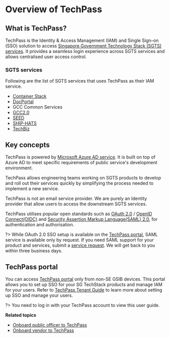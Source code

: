 # Overview of TechPass

## What is TechPass?
TechPass is the Identity & Access Management (IAM) and Single Sign-on (SSO) solution to access [Singapore Government Technology Stack (SGTS) services](#sgts-services). It provides a seamless login experience across SGTS services and allows centralised user access control.

### SGTS services

Following are the list of SGTS services that uses TechPass as their IAM service.

- [Container Stack](https://www.developer.tech.gov.sg/products/categories/devops/container-stack/overview.html)
- [DocPortal](https://docs.developer.tech.gov.sg/)
- GCC Common Services
- [GCC2.0](https://www.developer.tech.gov.sg/products/categories/infrastructure-and-hosting/government-on-commercial-cloud/overview.html)
- [SEED](https://docs.developer.tech.gov.sg/docs/security-suite-for-engineering-endpoint-devices/#/)
- [SHIP-HATS](https://www.developer.tech.gov.sg/products/categories/devops/ship-hats/overview.html)
- [TechBiz](https://www.developer.tech.gov.sg/products/categories/productivity-tools/techbiz/overview.html)


## Key concepts
TechPass is powered by [Microsoft Azure AD service](https://azure.microsoft.com/en-us/services/active-directory/). It is built on top of Azure AD to meet specific requirements of public service's development environment.

TechPass allows engineering teams working on SGTS products to develop and roll out their services quickly by simplifying the process needed to implement a new service.

TechPass is not an email service provider. We are purely an Identity provider that allow users to access the downstream SGTS services.

TechPass utilises popular open standards such as [OAuth 2.0](https://oauth.net/2/) / [OpenID Connect(OIDC)](https://openid.net/connect/)
and [Security Assertion Markup Language(SAML) 2.0](http://docs.oasis-open.org/security/saml/Post2.0/sstc-saml-tech-overview-2.0.html), for authentication and authorisation.

?> While OAuth 2.0 SSO setup is available on the [TechPass portal](https://portal.techpass.gov.sg), SAML service is available only by request. If you need SAML support for your product and services, submit a [service request](https://go.gov.sg/techpass-sr). We will get back to you within three business days.

## TechPass portal
You can access [TechPass portal](https://portal.techpass.gov.sg) only from non-SE GSIB devices.  This portal allows you to set up SSO for your SG TechStack products and manage IAM for your users. Refer to [TechPass Tenant Guide](https://docs.developer.tech.gov.sg/docs/techpass-tenant-guide/#/) to learn more about setting up SSO and manage your users.

?> You need to log in with your TechPass account to view this user guide.

**Related topics**

- [Onboard public officer to TechPass](onboard-public-officers-using-non-se-machines)
- [Onboard vendor to TechPass](onboard-vendors-to-techpass)
